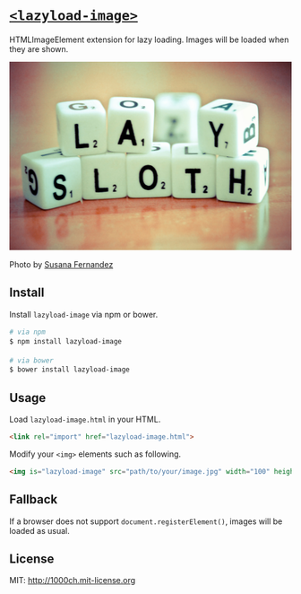 # [`<lazyload-image>`](http://1000ch.github.io/lazyload-image)

HTMLImageElement extension for lazy loading. Images will be loaded when they are shown.

![](assets/lazy-sloth.jpg)

Photo by [Susana Fernandez](https://www.flickr.com/photos/susivinh/6970379146)

## Install

Install `lazyload-image` via npm or bower.

```bash
# via npm
$ npm install lazyload-image

# via bower
$ bower install lazyload-image
```

## Usage

Load `lazyload-image.html` in your HTML.

```html
<link rel="import" href="lazyload-image.html">
```

Modify your `<img>` elements such as following.

```html
<img is="lazyload-image" src="path/to/your/image.jpg" width="100" height="100">
```

## Fallback

If a browser does not support `document.registerElement()`, images will be loaded as usual.

## License

MIT: http://1000ch.mit-license.org
